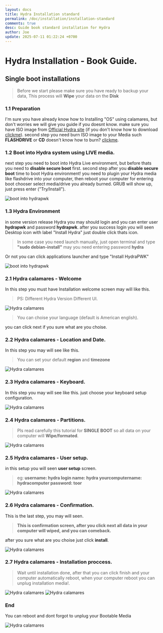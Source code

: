```yaml
---
layout: docs
title: Hydra Installation standard 
permalink: /doc/installation/installation-standard
comments: true
desc: Guide book standard installation for Hydra
author: Joe
update: 2025-07-11 01:22:24 +0700
---
```



# Hydra Installation - Book Guide.



## Single boot installations
> Before we start please make sure you have ready to backup your data, This process will <b>Wipe</b> your data on the <b>Disk</b>


### 1.1 Preparation

I'm sure you have already know how to Installing "OS" using calamares, but don't worries we will give you guide if you doesnt know.
make sure you have ISO image from [Official Hydra site](/) (if you don't know how to download [clickme](/doc/introductions/downloading-image-from-hydra-site)).
second step you need burn ISO image to your Media such <b>FLASHDRIVE</b> or <b>CD</b> doesn't know how to burn? [clickme](/doc/installation/make-media-bootable-for-hydra).
<br>

### 1.2 Boot into Hydra system using LIVE media.

next step you need to boot into Hydra Live environment, but before thats you need to <b>disable secure boot</b> first.
second step after you <b>disable secure boot</b> time to boot Hydra environment! you need to plugin your Hydra media like flashdrive into your computer, then reboot your computer for entering boot chooser select <n>media/drive</n> you already burned.
GRUB will show up, just press enter ("Try/Install").

![boot into hydrapwk](/assets/doc_assets/installation_graphics/calamares/boot-into-hydra.png)



### 1.3 Hydra Environment

in some version release Hydra you may should login and you can enter user <b>hydrapwk</b> and password <b>hydrapwk</b>.
after you success login you will seen Desktop icon with label "Install Hydra" just double click thats icon.

> In some case you need launch manually, just open terminal and type <b>"sudo debian-install"</b> may you need entering password <b>hydra</b>

Or not you can click applications launcher and type "Install HydraPWK"

![boot into hydrapwk](/assets/doc_assets/installation_graphics/calamares/whisker-menu.png)


### 2.1 Hydra calamares - Welcome

In this step you must have Installation welcome screen may will like this.
> PS: Different Hydra Version Different UI.

![Hydra calamares](/assets/doc_assets/installation_graphics/calamares/01-calamares.png)

> You can choise your language (default is American english).

you can click <n>next</n> if you sure what are you choise.


### 2.2 Hydra calamares - Location and Date.

In this step you may will see like this.

> You can set your default <b>region</b> and <b>timezone</b>

![Hydra calamares](/assets/doc_assets/installation_graphics/calamares/02-calamares.png)


### 2.3 Hydra calamares - Keyboard.

In this step you may will see like this. just choose your keyboard setup configuration.

![Hydra calamares](/assets/doc_assets/installation_graphics/calamares/03-calamares.png)

### 2.4 Hydra calamares - Partitions.

> Pls read carefully this tutorial for <b>SINGLE BOOT</b> so all data on your computer will <b>Wipe/formated</b>.

![Hydra calamares](/assets/doc_assets/installation_graphics/calamares/04-calamares.png)


### 2.5 Hydra calamares - User setup.

in this setup you will seen <b>user setup</b> screen.

> eg:<b>
username: hydra
login name: hydra
yourcomputername: hydracomputer
password: toor</b>

![Hydra calamares](/assets/doc_assets/installation_graphics/calamares/05_user_setup_bt.png)

### 2.6 Hydra calamares - Confirmation.

This is the last step, you may will seen.

> <b>This is confirmation screen, after you click next all data in your computer will wiped, and you can comeback.</b>

after you sure what are you choise just click <b>install</b>.

![Hydra calamares](/assets/doc_assets/installation_graphics/calamares/06-calamares.png)

### 2.7 Hydra calamares - Installation proccess.

> Wait until installation done, after that you can click finish and your computer automatically reboot, when your computer reboot you can unplug installation media!.

![Hydra calamares](/assets/doc_assets/installation_graphics/calamares/07-calamares.png)
![Hydra calamares](/assets/doc_assets/installation_graphics/calamares/08-calamares.png)


### End

You can reboot and dont forgot to unplug your Bootable Media

![Hydra calamares](/assets/doc_assets/installation_graphics/calamares/grub-done.png)
